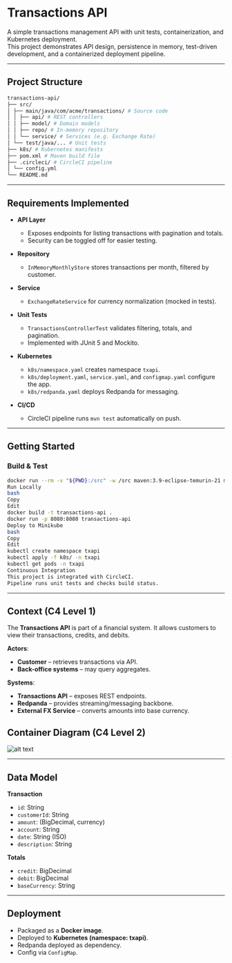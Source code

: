 # Transactions API

A simple transactions management API with unit tests, containerization, and Kubernetes deployment.  
This project demonstrates API design, persistence in memory, test-driven development, and a containerized deployment pipeline.

---

## Project Structure
```bash
transactions-api/
├── src/
│ ├── main/java/com/acme/transactions/ # Source code
│ │ ├── api/ # REST controllers
│ │ ├── model/ # Domain models
│ │ ├── repo/ # In-memory repository
│ │ └── service/ # Services (e.g. Exchange Rate)
│ └── test/java/... # Unit tests
├── k8s/ # Kubernetes manifests
├── pom.xml # Maven build file
├── .circleci/ # CircleCI pipeline
│ └── config.yml
└── README.md
```
---

## Requirements Implemented

- **API Layer**

  - Exposes endpoints for listing transactions with pagination and totals.
  - Security can be toggled off for easier testing.

- **Repository**

  - `InMemoryMonthlyStore` stores transactions per month, filtered by customer.

- **Service**

  - `ExchangeRateService` for currency normalization (mocked in tests).

- **Unit Tests**

  - `TransactionsControllerTest` validates filtering, totals, and pagination.
  - Implemented with JUnit 5 and Mockito.

- **Kubernetes**

  - `k8s/namespace.yaml` creates namespace `txapi`.
  - `k8s/deployment.yaml`, `service.yaml`, and `configmap.yaml` configure the app.
  - `k8s/redpanda.yaml` deploys Redpanda for messaging.

- **CI/CD**
  - CircleCI pipeline runs `mvn test` automatically on push.

---

## Getting Started

### Build & Test

````bash
docker run --rm -v "${PWD}:/src" -w /src maven:3.9-eclipse-temurin-21 mvn clean test
Run Locally
bash
Copy
Edit
docker build -t transactions-api .
docker run -p 8080:8080 transactions-api
Deploy to Minikube
bash
Copy
Edit
kubectl create namespace txapi
kubectl apply -f k8s/ -n txapi
kubectl get pods -n txapi
Continuous Integration
This project is integrated with CircleCI.
Pipeline runs unit tests and checks build status.
````
---

## Context (C4 Level 1)

The **Transactions API** is part of a financial system.
It allows customers to view their transactions, credits, and debits.

**Actors**:
- **Customer** – retrieves transactions via API.
- **Back-office systems** – may query aggregates.

**Systems**:
- **Transactions API** – exposes REST endpoints.
- **Redpanda** – provides streaming/messaging backbone.
- **External FX Service** – converts amounts into base currency.



## Container Diagram (C4 Level 2)
![alt text]([http://url/to/img.png](https://github.com/Austinatan22/Transaction-API/blob/main/C4L2%20Diagram.png))

---

## Data Model

**Transaction**
- `id`: String
- `customerId`: String
- `amount`: (BigDecimal, currency)
- `account`: String
- `date`: String (ISO)
- `description`: String

**Totals**
- `credit`: BigDecimal
- `debit`: BigDecimal
- `baseCurrency`: String

---

## Deployment

- Packaged as a **Docker image**.
- Deployed to **Kubernetes (namespace: txapi)**.
- Redpanda deployed as dependency.
- Config via `ConfigMap`.

